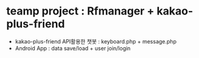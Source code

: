 # teamp project : Rfmanager + kakao-plus-friend 
- kakao-plus-friend API활용한 챗봇 : keyboard.php + message.php
- Android App : data save/load + user join/login
